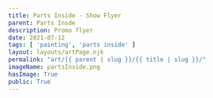 ```yaml
---
title: Parts Inside - Show Flyer
parent: Parts Insde
description: Promo flyer
date: 2021-07-12
tags: [ 'painting', 'parts inside' ]
layout: layouts/artPage.njk
permalink: "art/{{ parent | slug }}/{{ title | slug }}/"
imageName: partsInside.png
hasImage: True
public: True
---
```


